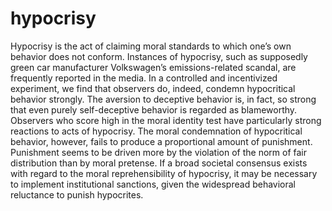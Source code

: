 # hypocrisy

Hypocrisy is the act of claiming moral standards to which one’s own behavior does not conform. Instances of hypocrisy, such as supposedly green car manufacturer Volkswagen’s emissions-related scandal, are frequently reported in the media. In a controlled and incentivized experiment, we find that observers do, indeed, condemn hypocritical behavior strongly. The aversion to deceptive behavior is, in fact, so strong that even purely self-deceptive behavior is regarded as blameworthy. Observers who score high in the moral identity test have particularly strong reactions to acts of hypocrisy. The moral condemnation of hypocritical behavior, however, fails to produce a proportional amount of punishment. Punishment seems to be driven more by the violation of the norm of fair distribution than by moral pretense. If a broad societal consensus exists with regard to the moral reprehensibility of hypocrisy, it may be necessary to implement institutional sanctions, given the widespread behavioral reluctance to punish hypocrites. 
